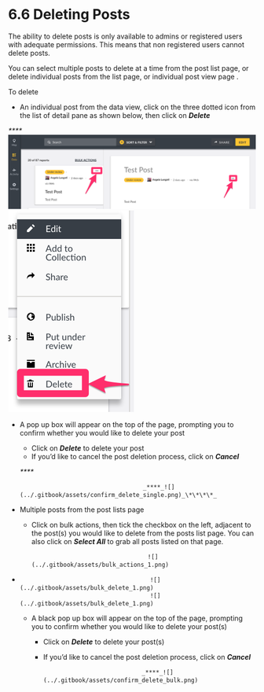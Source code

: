 # 6.6 Deleting Posts

The ability to delete posts is only available to admins or registered users with adequate permissions. This means that non registered users cannot delete posts.

You can select multiple posts to delete at a time from the post list page, or delete individual posts from the list page, or individual post view page .

To delete

* An individual post from the data view, click on the three dotted icon from the list of detail pane as shown below, then click on _**Delete**_

_\*\*\*\*_![](../.gitbook/assets/three_dots_map_mode.png)![](../.gitbook/assets/delete_individual.png)

* A pop up box will appear on the top of the page, prompting you to confirm whether you would like to delete your post

  * Click on _**Delete**_ to delete your post
  * If you’d like to cancel the post deletion process, click on _**Cancel**_

  _\*\*\*\*_

                                         _****_![](../.gitbook/assets/confirm_delete_single.png)_\*\*\*\*_

* Multiple posts from the post lists page

  * Click on bulk actions, then tick the checkbox on the left, adjacent to the post\(s\) you would like to delete from the posts list page. You can also click on _**Select All**_ to grab all posts listed on that page.



                                         ![](../.gitbook/assets/bulk_actions_1.png)

*                                          ![](../.gitbook/assets/bulk_delete_1.png)
                                           ![](../.gitbook/assets/bulk_delete_1.png)

  * A black pop up box will appear on the top of the page, prompting you to confirm whether you would like to delete your post\(s\)

    * Click on _**Delete**_ to delete your post\(s\)
    * If you’d like to cancel the post deletion process, click on _**Cancel**_

                                      _****_![](../.gitbook/assets/confirm_delete_bulk.png)


